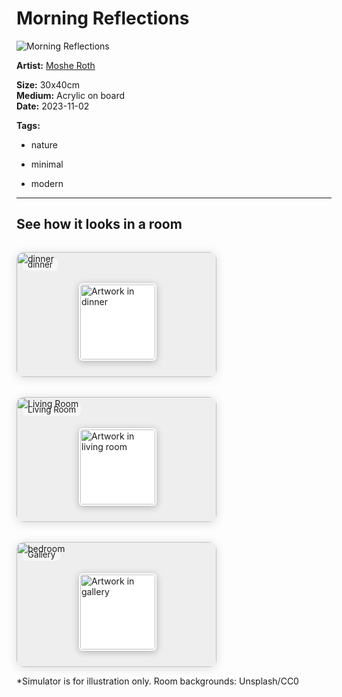 # Morning Reflections

![Morning Reflections](/localart/assets/artists/mosheroth/2.png)

**Artist:** [Moshe Roth](/localart/artists/mosheroth/)

**Size:** 30x40cm  
**Medium:** Acrylic on board  
**Date:** 2023-11-02  



**Tags:**

- nature

- minimal

- modern



---

## See how it looks in a room

<div style="display: flex; flex-wrap: wrap; gap: 32px; margin-top: 32px;">
  <div style="position:relative; width:320px; height:200px; background:#eee; border-radius:12px; overflow:hidden; box-shadow:0 2px 16px #0002;">
    <img src="/localart/assets/rooms/dinner.jpg" alt="dinner" style="width:100%; height:100%; object-fit:cover; position:absolute; left:0; top:0; z-index:1;">
    <img src="/localart/assets/artists/mosheroth/2.png" alt="Artwork in dinner" style="width:120px; height:auto; object-fit:contain; position:absolute; left:100px; top:50px; z-index:2; box-shadow:0 2px 12px #0004; border-radius:6px; background:#fff; padding:2px;">
    <div style="position:absolute; left:10px; top:10px; background:#fff8; padding:2px 8px; border-radius:6px; font-size:0.95em;">dinner</div>
  </div>
  <div style="position:relative; width:320px; height:200px; background:#eee; border-radius:12px; overflow:hidden; box-shadow:0 2px 16px #0002;">
    <img src="/localart/assets/rooms/living.jpg" alt="Living Room" style="width:100%; height:100%; object-fit:cover; position:absolute; left:0; top:0; z-index:1;">
    <img src="/localart/assets/artists/mosheroth/2.png" alt="Artwork in living room" style="width:120px; height:auto; object-fit:contain; position:absolute; left:100px; top:50px; z-index:2; box-shadow:0 2px 12px #0004; border-radius:6px; background:#fff; padding:2px;">
    <div style="position:absolute; left:10px; top:10px; background:#fff8; padding:2px 8px; border-radius:6px; font-size:0.95em;">Living Room</div>
  </div>
  <div style="position:relative; width:320px; height:200px; background:#eee; border-radius:12px; overflow:hidden; box-shadow:0 2px 16px #0002;">
    <img src="/localart/assets/rooms/bedroom.png" alt="bedroom" style="width:100%; height:100%; object-fit:cover; position:absolute; left:0; top:0; z-index:1;">
    <img src="/localart/assets/artists/mosheroth/2.png" alt="Artwork in gallery" style="width:120px; height:auto; object-fit:contain; position:absolute; left:100px; top:50px; z-index:2; box-shadow:0 2px 12px #0004; border-radius:6px; background:#fff; padding:2px;">
    <div style="position:absolute; left:10px; top:10px; background:#fff8; padding:2px 8px; border-radius:6px; font-size:0.95em;">Gallery</div>
  </div>
</div>

*Simulator is for illustration only. Room backgrounds: Unsplash/CC0